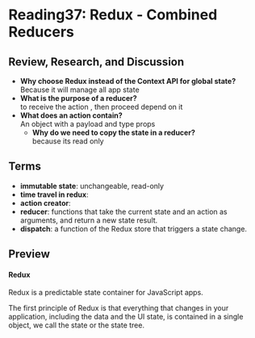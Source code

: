 # Reading37: Redux - Combined Reducers

## Review, Research, and Discussion

- **Why choose Redux instead of the Context API for global state?**  
  Because it will manage all app state
- **What is the purpose of a reducer?**  
  to receive the action , then proceed depend on it
- **What does an action contain?**  
  An object with a payload and type props
  - **Why do we need to copy the state in a reducer?**  
    because its read only

## Terms

- **immutable state**: unchangeable, read-only
- **time travel in redux**:
- **action creator**:
- **reducer**: functions that take the current state and an action as arguments, and return a new state result.
- **dispatch**: a function of the Redux store that triggers a state change.

## Preview

#### Redux

Redux is a predictable state container for JavaScript apps.

The first principle of Redux is that everything that changes in your application, including the data and the UI state, is contained in a single object, we call the state or the state tree.
